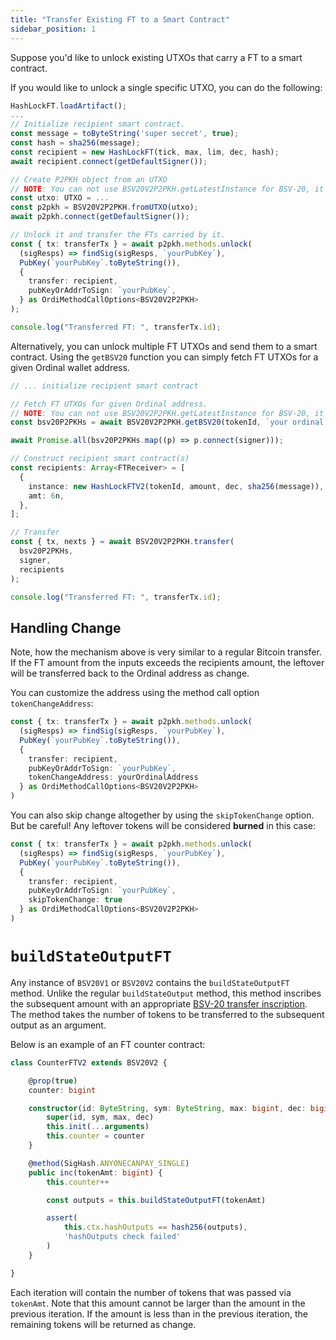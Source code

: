 ```yaml
---
title: "Transfer Existing FT to a Smart Contract"
sidebar_position: 1
---
```


Suppose you'd like to unlock existing UTXOs that carry a FT to a smart contract.

If you would like to unlock a single specific UTXO, you can do the following:

```ts
HashLockFT.loadArtifact();
...
// Initialize recipient smart contract.
const message = toByteString('super secret', true);
const hash = sha256(message);
const recipient = new HashLockFT(tick, max, lim, dec, hash);
await recipient.connect(getDefaultSigner());

// Create P2PKH object from an UTXO
// NOTE: You can not use BSV20V2P2PKH.getLatestInstance for BSV-20, it only works for NFTs.
const utxo: UTXO = ...
const p2pkh = BSV20V2P2PKH.fromUTXO(utxo);
await p2pkh.connect(getDefaultSigner());

// Unlock it and transfer the FTs carried by it.
const { tx: transferTx } = await p2pkh.methods.unlock(
  (sigResps) => findSig(sigResps, `yourPubKey`),
  PubKey(`yourPubKey`.toByteString()),
  {
    transfer: recipient,
    pubKeyOrAddrToSign: `yourPubKey`,
  } as OrdiMethodCallOptions<BSV20V2P2PKH>
);

console.log("Transferred FT: ", transferTx.id);
```

Alternatively, you can unlock multiple FT UTXOs and send them to a smart contract. Using the `getBSV20` function you can simply fetch FT UTXOs for a given Ordinal wallet address.

```ts
// ... initialize recipient smart contract

// Fetch FT UTXOs for given Ordinal address.
// NOTE: You can not use BSV20V2P2PKH.getLatestInstance for BSV-20, it only works for NFTs.
const bsv20P2PKHs = await BSV20V2P2PKH.getBSV20(tokenId, `your ordinal address`);

await Promise.all(bsv20P2PKHs.map((p) => p.connect(signer)));

// Construct recipient smart contract(s)
const recipients: Array<FTReceiver> = [
  {
    instance: new HashLockFTV2(tokenId, amount, dec, sha256(message)),
    amt: 6n,
  },
];

// Transfer
const { tx, nexts } = await BSV20V2P2PKH.transfer(
  bsv20P2PKHs,
  signer,
  recipients
);

console.log("Transferred FT: ", transferTx.id);
```

## Handling Change

Note, how the mechanism above is very similar to a regular Bitcoin transfer. If the FT amount from the inputs exceeds the recipients amount, the leftover will be transferred back to the Ordinal address as change.

You can customize the address using the method call option `tokenChangeAddress`:

```ts
const { tx: transferTx } = await p2pkh.methods.unlock(
  (sigResps) => findSig(sigResps, `yourPubKey`),
  PubKey(`yourPubKey`.toByteString()),
  {
    transfer: recipient,
    pubKeyOrAddrToSign: `yourPubKey`,
    tokenChangeAddress: yourOrdinalAddress
  } as OrdiMethodCallOptions<BSV20V2P2PKH>
)
```

You can also skip change altogether by using the `skipTokenChange` option. But be careful! Any leftover tokens will be considered **burned** in this case:
```ts
const { tx: transferTx } = await p2pkh.methods.unlock(
  (sigResps) => findSig(sigResps, `yourPubKey`),
  PubKey(`yourPubKey`.toByteString()),
  {
    transfer: recipient,
    pubKeyOrAddrToSign: `yourPubKey`,
    skipTokenChange: true
  } as OrdiMethodCallOptions<BSV20V2P2PKH>
)
```

# `buildStateOutputFT`

Any instance of `BSV20V1` or `BSV20V2` contains the `buildStateOutputFT` method. Unlike the regular `buildStateOutput` method, this method inscribes the subsequent amount with an appropriate [BSV-20 transfer inscription](https://docs.1satordinals.com/bsv20#transfer-all-modes). The method takes the number of tokens to be transferred to the subsequent output as an argument.

Below is an example of an FT counter contract:

```ts
class CounterFTV2 extends BSV20V2 {

    @prop(true)
    counter: bigint

    constructor(id: ByteString, sym: ByteString, max: bigint, dec: bigint, counter: bigint) {
        super(id, sym, max, dec)
        this.init(...arguments)
        this.counter = counter
    }

    @method(SigHash.ANYONECANPAY_SINGLE)
    public inc(tokenAmt: bigint) {
        this.counter++

        const outputs = this.buildStateOutputFT(tokenAmt)

        assert(
            this.ctx.hashOutputs == hash256(outputs),
            'hashOutputs check failed'
        )
    }

}
```

Each iteration will contain the number of tokens that was passed via `tokenAmt`. Note that this amount cannot be larger than the amount in the previous iteration. If the amount is less than in the previous iteration, the remaining tokens will be returned as change.
